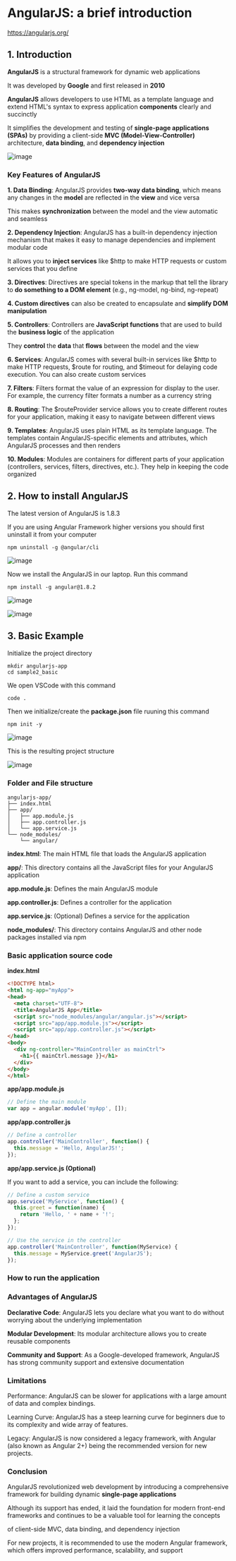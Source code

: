 # AngularJS: a brief introduction

https://angularjs.org/

## 1. Introduction

**AngularJS** is a structural framework for dynamic web applications

It was developed by **Google** and first released in **2010**

**AngularJS** allows developers to use HTML as a template language and extend HTML's syntax to express application **components** clearly and succinctly

It simplifies the development and testing of **single-page applications (SPAs)** by providing a client-side **MVC (Model-View-Controller)** architecture, **data binding**, and **dependency injection**

![image](https://github.com/luiscoco/AngularJS_brief_summary/assets/32194879/3f59e139-74ef-4832-b454-eef45be6fd87)

### Key Features of AngularJS

**1. Data Binding**: AngularJS provides **two-way data binding**, which means any changes in the **model** are reflected in the **view** and vice versa

This makes **synchronization** between the model and the view automatic and seamless

**2. Dependency Injection**: AngularJS has a built-in dependency injection mechanism that makes it easy to manage dependencies and implement modular code

It allows you to **inject services** like $http to make HTTP requests or custom services that you define

**3. Directives**: Directives are special tokens in the markup that tell the library to **do something to a DOM element** (e.g., ng-model, ng-bind, ng-repeat)

**4. Custom directives** can also be created to encapsulate and **simplify DOM manipulation**

**5. Controllers**: Controllers are **JavaScript functions** that are used to build the **business logic** of the application

They **control** the **data** that **flows** between the model and the view

**6. Services**: AngularJS comes with several built-in services like $http to make HTTP requests, $route for routing, and $timeout for delaying code execution. You can also create custom services

**7. Filters**: Filters format the value of an expression for display to the user. For example, the currency filter formats a number as a currency string

**8. Routing**: The $routeProvider service allows you to create different routes for your application, making it easy to navigate between different views

**9. Templates**: AngularJS uses plain HTML as its template language. The templates contain AngularJS-specific elements and attributes, which AngularJS processes and then renders

**10. Modules**: Modules are containers for different parts of your application (controllers, services, filters, directives, etc.). They help in keeping the code organized

## 2. How to install AngularJS

The latest version of AngularJS is 1.8.3

If you are using Angular Framework higher versions you should first uninstall it from your computer

```
npm uninstall -g @angular/cli
```

![image](https://github.com/luiscoco/AngularJS_brief_summary/assets/32194879/b5706ba3-81c3-4721-a823-efa8abf93680)

Now we install the AngularJS in our laptop. Run this command

```
npm install -g angular@1.8.2
```

![image](https://github.com/luiscoco/AngularJS_brief_summary/assets/32194879/617ec53f-ce30-4b18-8c82-4cee87afc305)

![image](https://github.com/luiscoco/AngularJS_brief_summary/assets/32194879/10e372fa-f4b2-4666-a398-687e833658e8)

## 3. Basic Example

Initialize the project directory

```
mkdir angularjs-app
cd sample2_basic
```

We open VSCode with this command

```
code .
```

Then we initialize/create the **package.json** file ruuning this command

```
npm init -y
```

![image](https://github.com/luiscoco/AngularJS_brief_summary/assets/32194879/b8d6e978-98e7-474e-9129-071e9f1a6e4e)

This is the resulting project structure

![image](https://github.com/luiscoco/AngularJS_brief_summary/assets/32194879/990ea88d-fedf-4069-b230-8f32a28a124f)

### Folder and File structure

```
angularjs-app/
├── index.html
├── app/
│   ├── app.module.js
│   ├── app.controller.js
│   └── app.service.js
└── node_modules/
    └── angular/
```
    
**index.html**: The main HTML file that loads the AngularJS application

**app/**: This directory contains all the JavaScript files for your AngularJS application

**app.module.js**: Defines the main AngularJS module

**app.controller.js**: Defines a controller for the application

**app.service.js**: (Optional) Defines a service for the application

**node_modules/**: This directory contains AngularJS and other node packages installed via npm

### Basic application source code

**index.html**

```html
<!DOCTYPE html>
<html ng-app="myApp">
<head>
  <meta charset="UTF-8">
  <title>AngularJS App</title>
  <script src="node_modules/angular/angular.js"></script>
  <script src="app/app.module.js"></script>
  <script src="app/app.controller.js"></script>
</head>
<body>
  <div ng-controller="MainController as mainCtrl">
    <h1>{{ mainCtrl.message }}</h1>
  </div>
</body>
</html>
```

**app/app.module.js**

```javascript
// Define the main module
var app = angular.module('myApp', []);
```

**app/app.controller.js**

```javascript
// Define a controller
app.controller('MainController', function() {
  this.message = 'Hello, AngularJS!';
});
```

**app/app.service.js (Optional)**

If you want to add a service, you can include the following:

```javascript
// Define a custom service
app.service('MyService', function() {
  this.greet = function(name) {
    return 'Hello, ' + name + '!';
  };
});

// Use the service in the controller
app.controller('MainController', function(MyService) {
  this.message = MyService.greet('AngularJS');
});
```

### How to run the application





### Advantages of AngularJS

**Declarative Code**: AngularJS lets you declare what you want to do without worrying about the underlying implementation

**Modular Development**: Its modular architecture allows you to create reusable components

**Community and Support**: As a Google-developed framework, AngularJS has strong community support and extensive documentation

### Limitations

Performance: AngularJS can be slower for applications with a large amount of data and complex bindings.

Learning Curve: AngularJS has a steep learning curve for beginners due to its complexity and wide array of features.

Legacy: AngularJS is now considered a legacy framework, with Angular (also known as Angular 2+) being the recommended version for new projects.

### Conclusion

AngularJS revolutionized web development by introducing a comprehensive framework for building dynamic **single-page applications**

Although its support has ended, it laid the foundation for modern front-end frameworks and continues to be a valuable tool for learning the concepts

of client-side MVC, data binding, and dependency injection

For new projects, it is recommended to use the modern Angular framework, which offers improved performance, scalability, and support
